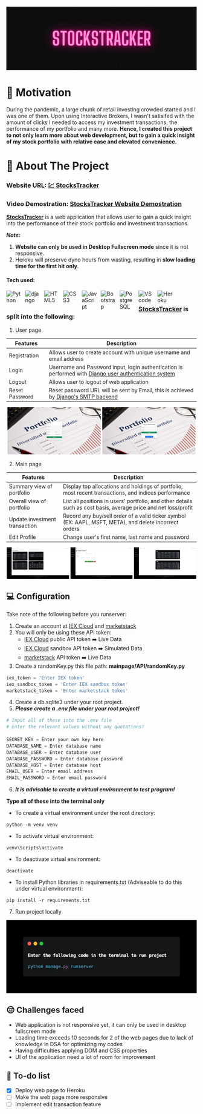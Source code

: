 <p align="center">
    <img src="/assets/stockstracker.png"/>
</p>

# 💪 Motivation #
During the pandemic, a large chunk of retail investing crowded started and I was one of them. Upon using Interactive Brokers, I wasn't satisifed with the amount of clicks I needed to access my investment transactions, the performance of my portfolio and many more. __Hence, I created this project to not only learn more about web development, but to gain a quick insight of my stock portfolio with relative ease and elevated convenience.__

# 📝 About The Project #
### Website URL: **<a href="https://stockstracker-app.herokuapp.com/user/login/" target="_blank">💹 StocksTracker</a>** ###
### Video Demostration: **<a href="https://youtu.be/T_cgG668pf4" target="_blank">StocksTracker Website Demostration</a>** ###
**[StocksTracker](https://stockstracker-app.herokuapp.com/user/login/ "StocksTracker url")** is a web application that allows user to gain a quick insight into the performance of their stock portfolio and investment transactions.

***Note:*** 
1. __Website can only be used in Desktop Fullscreen mode__ since it is not responsive.
2. Heroku will preserve dyno hours from wasting, resulting in __slow loading time for the first hit only__.

#### Tech used: ####

<img align="left" alt="Python" width="40px" src="https://cdn.jsdelivr.net/npm/devicon-2.2@2.2.0/icons/python/python-original.svg" style="padding-right:10px;"/>
<img align="left" alt="django" width="40px" src="https://cdn.jsdelivr.net/npm/devicon-2.2@2.2.0/icons/django/django-original.svg" style="padding-right:10px;"/>
<img align="left" alt="HTML5" width="40px" src="https://cdn.jsdelivr.net/npm/devicon-2.2@2.2.0/icons/html5/html5-original.svg" style="padding-right:10px;"/>
<img align="left" alt="CSS3" width="40px" src="https://cdn.jsdelivr.net/npm/devicon-2.2@2.2.0/icons/css3/css3-original.svg" style="padding-right:10px;" />
<img align="left" alt="JavaScript" width="40px" src="https://cdn.jsdelivr.net/npm/devicon-2.2@2.2.0/icons/javascript/javascript-original.svg" style="padding-right:10px;" />
<img align="left" alt="Bootstrap" width="40px" src="https://cdn.jsdelivr.net/gh/devicons/devicon/icons/bootstrap/bootstrap-original.svg" style="padding-right:10px;" />
<img align="left" alt="PostgreSQL" width="40px" src="https://cdn.jsdelivr.net/npm/devicon-2.2@2.2.0/icons/postgresql/postgresql-original.svg" style="padding-right:10px;"/>
<img align="left" alt="VScode" width="40px" src="https://cdn.jsdelivr.net/npm/devicon-2.2@2.2.0/icons/visualstudio/visualstudio-plain.svg" style="padding-right:10px;"/> 
<img align="left" alt="Heroku" width="40px" src="https://cdn.jsdelivr.net/gh/devicons/devicon/icons/heroku/heroku-plain-wordmark.svg"/>&nbsp;&nbsp;&nbsp;&nbsp;&nbsp;&nbsp;&nbsp;&nbsp;&nbsp;&nbsp;&nbsp;&nbsp;

### [StocksTracker](https://stockstracker-app.herokuapp.com/user/login/ "StocksTracker url") is split into the following: ###

1. User page

  | Features | Description |
  | --- | --- |
  | Registration | Allows user to create account with unique username and email address |
  | Login | Username and Password input, login authentication is performed with [Django user authentication system](https://docs.djangoproject.com/en/4.1/topics/auth/default/ "Django user authentication system") |
  | Logout | Allows user to logout of web application |
  | Reset Password | Reset password URL will be sent by Email, this is achieved by [Django's SMTP backend](https://docs.djangoproject.com/en/4.1/topics/email/ "Django's SMTP backend") |

<p align="middle">
  <img src="/assets/registration.png" width="49%"/>
  <img src="/assets/login.png" width="49%"/> 
</p>

2. Main page

  | Features | Description |
  | --- | --- |
  | Summary view of portfolio | Display top allocations and holdings of portfolio, most recent transactions, and indices performance |
  | Overall view of portfolio | List all positions in users' portfolio, and other details such as cost basis, average price and net loss/profit |
  | Update investment transaction | Record any buy/sell order of a valid ticker symbol (EX: AAPL, MSFT, META), and delete incorrect orders |
  | Edit Profile | Change user's first name, last name and password |

<p align="middle">
  <img src="/assets/homepage.png" width="32.667%"/>
  <img src="/assets/updateportfolio.png" width="32.667%"/> 
  <img src="/assets/transactionlistview.png" width="32.667%"/> 
</p>

## 💻 Configuration ##
Take note of the following before you runserver:
1. Create an account at [IEX Cloud](https://iexcloud.io/ "IEX Cloud") and [marketstack](https://marketstack.com/ "marketstack")
2. You will only be using these API token:
    - [IEX Cloud](https://iexcloud.io/ "IEX Cloud") public API token ➡️ Live Data
    - [IEX Cloud](https://iexcloud.io/ "IEX Cloud") sandbox API token ➡️ Simulated Data
    - [marketstack](https://marketstack.com/ "marketstack") API token ➡️ Live Data
3. Create a randomKey.py this file path: __mainpage/API/randomKey.py__
```python
iex_token = 'Enter IEX token'
iex_sandbox_token = 'Enter IEX sandbox token'
marketstack_token = 'Enter marketstack token'
```
4. Create a db.sqlite3 under your root project.
5. ***Please create a .env file under your root project!***

```python
# Input all of these into the .env file
# Enter the relevant values without any quotations!

SECRET_KEY = Enter your own key here
DATABASE_NAME = Enter database name
DATABASE_USER = Enter database user
DATABASE_PASSWORD = Enter database password
DATABASE_HOST = Enter database host
EMAIL_USER = Enter email address
EMAIL_PASSWORD = Enter email password
```

6. ***It is advisable to create a virtual environment to test program!***

  **Type all of these into the terminal only**

- To create a virtual environment under the root directory:
```
python -m venv venv
```

- To activate virtual environment:
```
venv\Scripts\activate
```

- To deactivate virtual environment:
```
deactivate
```

- To install Python libraries in requirements.txt (Adviseable to do this under virtual environment):
```
pip install -r requirements.txt
```

7. Run project locally

![Virtual Environment codes](https://github.com/nicholas5538/StockPortfolio-repo/blob/main/assets/runlocal.png?raw=true)

## 😔 Challenges faced ##
- Web application is not responsive yet, it can only be used in desktop fullscreen mode
- Loading time exceeds 10 seconds for 2 of the web pages due to lack of knowledge in DSA for optimizing my codes
- Having difficulties applying DOM and CSS properties
- UI of the application need a lot of room for improvement

## 📔 To-do list ##
- [x] Deploy web page to Heroku
- [ ] Make the web page more responsive
- [ ] Implement edit transaction feature